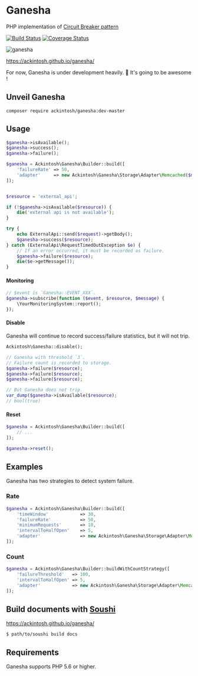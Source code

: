 # Ganesha

PHP implementation of [Circuit Breaker pattern](http://martinfowler.com/bliki/CircuitBreaker.html)

[![Build Status](https://travis-ci.org/ackintosh/ganesha.svg?branch=master)](https://travis-ci.org/ackintosh/ganesha) [![Coverage Status](https://coveralls.io/repos/github/ackintosh/ganesha/badge.svg?branch=master)](https://coveralls.io/github/ackintosh/ganesha?branch=master)

![ganesha](https://ackintosh.github.io/assets/images/ganesha.png)

https://ackintosh.github.io/ganesha/

For now, Ganesha is under development heavily. :muscle:
It's going to be awesome !

## Unveil Ganesha

```
composer require ackintosh/ganesha:dev-master
```

## Usage

```php
$ganesha->isAvailable();
$ganesha->success();
$ganesha->failure();
```

```php
$ganesha = Ackintosh\Ganesha\Builder::build([
    'failureRate' => 50,
    'adapter'     => new Ackintosh\Ganesha\Storage\Adapter\Memcached($memcached),
]);


$resource = 'external_api';

if (!$ganesha->isAvailable($resource)) {
    die('external api is not available');
}

try {
    echo ExternalApi::send($request)->getBody();
    $ganesha->success($resource);
} catch (ExternalApi\RequestTimedOutException $e) {
    // If an error occurred, it must be recorded as failure.
    $ganesha->failure($resource);
    die($e->getMessage());
}
```

#### Monitoring

```php
// $event is `Ganesha::EVENT_XXX`.
$ganesha->subscribe(function ($event, $resource, $message) {
    \YourMonitoringSystem::report();
});

```

#### Disable

Ganesha will continue to record success/failure statistics, but it will not trip.

```php
Ackintosh\Ganesha::disable();

// Ganesha with threshold `3`.
// Failure count is recorded to storage.
$ganesha->failure($resource);
$ganesha->failure($resource);
$ganesha->failure($resource);

// But Ganesha does not trip.
var_dump($ganesha->isAvailable($resource);
// bool(true)
```

#### Reset


```php
$ganesha = Ackintosh\Ganesha\Builder::build([
	// ...
]);

$ganesha->reset();

```

## Examples

Ganesha has two strategies to detect system failure.

### Rate

```php
$ganesha = Ackintosh\Ganesha\Builder::build([
    'timeWindow'            => 30,
    'failureRate'           => 50,
    'minimumRequests'       => 10,
    'intervalToHalfOpen'    => 5,
    'adapter'               => new Ackintosh\Ganesha\Storage\Adapter\Memcached($memcached),
]);
```

### Count

```php
$ganesha = Ackintosh\Ganesha\Builder::buildWithCountStrategy([
    'failureThreshold'   => 100,
    'intervalToHalfOpen' => 5,
    'adapter'            => new Ackintosh\Ganesha\Storage\Adapter\Memcached($memcached),
]);
```


## Build documents with [Soushi](https://github.com/kentaro/soushi)

https://ackintosh.github.io/ganesha/

```
$ path/to/soushi build docs
```

## Requirements

Ganesha supports PHP 5.6 or higher.